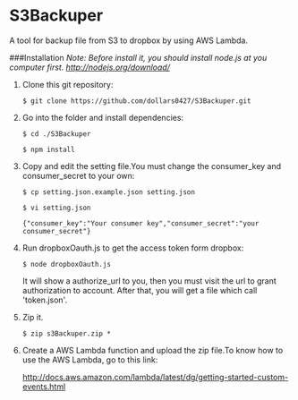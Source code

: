 # S3Backuper
A tool for backup file from S3 to dropbox by using AWS Lambda.

###Installation
*Note: Before install it, you should install node.js at you computer first. http://nodejs.org/download/*

1. Clone this git repository:

    `$ git clone https://github.com/dollars0427/S3Backuper.git`
    
2. Go into the folder and install dependencies:

    `$ cd ./S3Backuper`

    `$ npm install`
    
3. Copy and edit the setting file.You must change the consumer_key and consumer_secret to your own:

    `$ cp setting.json.example.json setting.json`

    `$ vi setting.json`
    
    `{"consumer_key":"Your consumer key","consumer_secret":"your consumer_secret"}`
    
4. Run dropboxOauth.js to get the access token form dropbox:

    `$ node dropboxOauth.js`
    
    It will show a authorize_url to you, then you must visit the url to grant authorization to account.
    After that, you will get a file which call 'token.json'.

5. Zip it.

    `$ zip s3Backuper.zip *`
    
6. Create a AWS Lambda function and upload the zip file.To know how to use the AWS Lambda, go to this link:

    http://docs.aws.amazon.com/lambda/latest/dg/getting-started-custom-events.html


